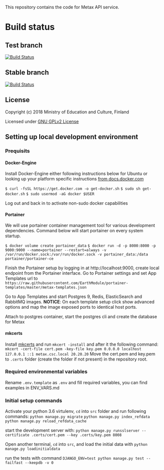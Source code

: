 This repository contains the code for Metax API service.

# Build status

## Test branch
[![Build Status](https://travis-ci.org/CSCfi/metax-api.svg?branch=test)](https://travis-ci.org/CSCfi/metax-api)

## Stable branch
[![Build Status](https://travis-ci.org/CSCfi/metax-api.svg?branch=stable)](https://travis-ci.org/CSCfi/metax-api)

License
-------
Copyright (c) 2018 Ministry of Education and Culture, Finland

Licensed under [GNU GPLv2 License](LICENSE)

## Setting up local development environment

### Prequisits

#### Docker-Engine

Install Docker-Engine either following instructions below for Ubuntu or looking up your platform specific instructions [from docs.docker.com][1] 

`$ curl -fsSL https://get.docker.com -o get-docker.sh`
`$ sudo sh get-docker.sh`
`$ sudo usermod -aG docker $USER`

Log out and back in to activate non-sudo docker capabilities

#### Portainer

We will use portainer container management tool for various development dependencies. Command below will start portainer on every system startup.

`$ docker volume create portainer_data`
`$ docker run -d -p 8000:8000 -p 9000:9000 --name=portainer --restart=always -v /var/run/docker.sock:/var/run/docker.sock -v portainer_data:/data portainer/portainer-ce`

Finish the Portainer setup by logging in at http://localhost:9000, create local endpoint from the Portainer interface. Go to Portainer settings and set App Templates url to `https://raw.githubusercontent.com/EarthModule/portainer-templates/master/metax-templates.json`

Go to App Templates and start Postgres 9, Redis, ElasticSearch and RabbitMQ images. __NOTICE__: On each template setup click show advanced options and map the image exposed ports to identical host ports.

Attach to postgres container, start the postgres cli and create the database for Metax

#### mkcerts

Install [mkcerts][2] and run `mkcert -install` and after it the following command:
`mkcert -cert-file cert.pem -key-file key.pem 0.0.0.0 localhost 127.0.0.1 ::1 metax.csc.local 20.20.20`
Move the cert.pem and key.pem to `.certs` folder (create the folder if not present) in the repository root.

### Required environmental variables

Rename `.env.template` as `.env` and fill required variables, you can find examples in ENV_VARS.md

### Initial setup commands

Activate your python 3.6 virtulenv, `cd` into `src` folder and run following commands:
`python manage.py migrate`
`python manage.py index_refdata`
`python manage.py reload_refdata_cache`

start the development server with:
`python manage.py runsslserver --certificate .certs/cert.pem --key .certs/key.pem 8008`

Open another terminal, `cd` into `src`, and load the initial data with `python manage.py loadinitialdata`

run the tests with command `DJANGO_ENV=test python manage.py test --failfast --keepdb -v 0`


[1]: https://docs.docker.com/engine/install/
[2]: https://github.com/FiloSottile/mkcert